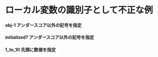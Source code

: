 # ローカル変数の識別子として不正な例

####  obj-1            アンダースコア以外の記号を指定
####  initialized?     アンダースコア以外の記号を指定
####  1_to_10          先頭に数値を指定